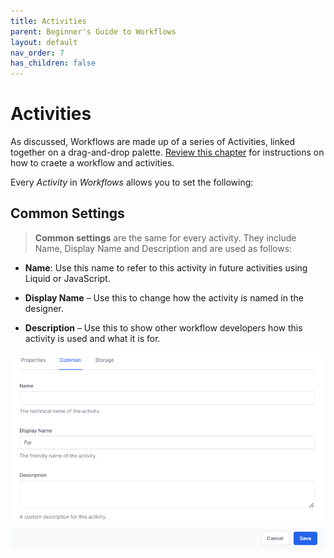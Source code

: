 ```yaml
---
title: Activities
parent: Beginner's Guide to Workflows
layout: default
nav_order: 7
has_children: false
---
```


# Activities

As discussed, Workflows are made up of a series of Activities, linked together on a drag-and-drop palette. [Review this chapter](../04_getting_started/README.html#getting-started--my-first-workflow) for instructions on how to craete a workflow and activities.  

Every *Activity* in *Workflows* allows you to set the following:

## **Common Settings**

> **Common settings** are the same for every activity. They include Name, Display Name and Description and are used as follows:

- **Name**: Use this name to refer to this activity in future activities using Liquid or JavaScript.

- **Display Name** – Use this to change how the activity is named in the designer.

- **Description** – Use this to show other workflow developers how this activity is used and what it is for.

<img src="./media/image64.png"  />
